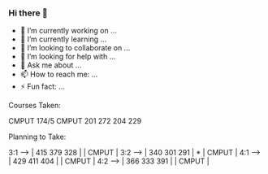 ### Hi there 👋

<!--
**JustinMeimar/JustinMeimar** is a ✨ _special_ ✨ repository because its `README.md` (this file) appears on your GitHub profile.

Here are some ideas to get you started:


-->
- 🔭 I’m currently working on ...
- 🌱 I’m currently learning ...
- 👯 I’m looking to collaborate on ...
- 🤔 I’m looking for help with ...
- 💬 Ask me about ...
- 📫 How to reach me: ...
- ⚡ Fun fact: ...

Courses Taken:

CMPUT 174/5
CMPUT 201 272 204 229

Planning to Take:

3:1 --> | 415 379 328 |     | CMPUT |
3:2 --> | 340 301 291 |  *  | CMPUT |
4:1 --> | 429 411 404 |     | CMPUT | 
4:2 --> | 366 333 391 |     | CMPUT |
